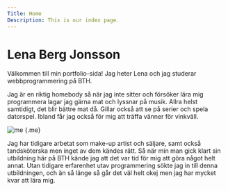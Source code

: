 ```yaml
---
Title: Home
Description: This is our index page.
---
```


Lena Berg Jonsson
==========================

<!-- The source for this page is in `content/index.md`. -->

Välkommen till min portfolio-sida! Jag heter Lena och jag studerar webbprogrammering på BTH.

Jag är en riktig homebody så när jag inte sitter och försöker lära mig programmera lagar jag gärna mat och lyssnar på musik. Allra helst samtidigt, det blir bättre mat då. Gillar också att se på serier och spela datorspel. 
Ibland får jag också för mig att träffa vänner för vinkväll. 

![me](%assets_url%/img/lena.jpg) {.me}

Jag har tidigare arbetat som make-up artist och säljare, samt också tandsköterska men inget av dem kändes rätt. Så när min man gick klart sin utbildning här på BTH kände jag att det var tid för mig att göra något helt annat. 
Utan tidigare erfarenhet utav programmering sökte jag in till denna utbildningen, och än så länge så går det väl helt okej men jag har mycket kvar att lära mig. 
